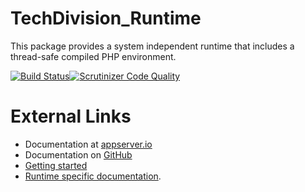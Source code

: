 # TechDivision_Runtime

This package provides a system independent runtime that includes a thread-safe compiled PHP environment.

[![Build Status](https://scrutinizer-ci.com/g/techdivision/TechDivision_Runtime/badges/build.png?b=master)](https://scrutinizer-ci.com/g/techdivision/TechDivision_Runtime/build-status/master)[![Scrutinizer Code Quality](https://scrutinizer-ci.com/g/techdivision/TechDivision_Runtime/badges/quality-score.png?b=master)](https://scrutinizer-ci.com/g/techdivision/TechDivision_Runtime/?branch=master)

# External Links

* Documentation at [appserver.io](http://docs.appserver.io)
* Documentation on [GitHub](https://github.com/techdivision/TechDivision_AppserverDocumentation)
* [Getting started](https://github.com/techdivision/TechDivision_AppserverDocumentation/tree/master/docs/getting-started)
* [Runtime specific documentation](https://github.com/techdivision/TechDivision_AppserverDocumentation/blob/master/docs/components/appserver-core/runtime-environment.md).
